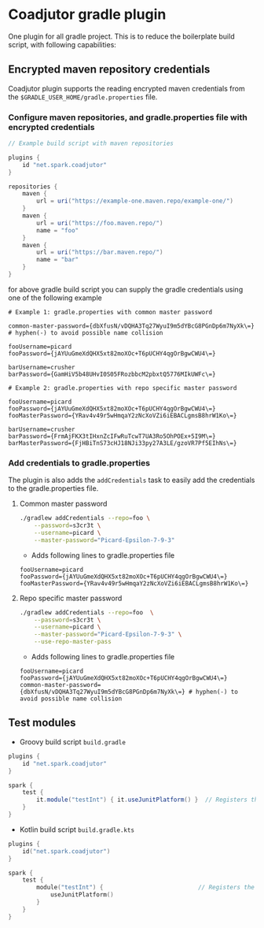 # Coadjutor gradle plugin

One plugin for all gradle project. This is to reduce the boilerplate build script, with following capabilities:

## Encrypted maven repository credentials

Coadjutor plugin supports the reading encrypted maven credentials from the `$GRADLE_USER_HOME/gradle.properties` file.

### Configure maven repositories, and gradle.properties file with encrypted credentials

```groovy
// Example build script with maven repositories

plugins {
    id "net.spark.coadjutor"
}

repositories {
    maven {
        url = uri("https://example-one.maven.repo/example-one/")
    }
    maven {
        url = uri("https://foo.maven.repo/")
        name = "foo"
    }
    maven {
        url = uri("https://bar.maven.repo/")
        name = "bar"
    }
}
```

for above gradle build script you can supply the gradle credentials using one of the following example

```properties
# Example 1: gradle.properties with common master password

common-master-password={dbXfusN/vDQHA3Tq27WyuI9m5dYBcG8PGnDp6m7NyXk\=} # hyphen(-) to avoid possible name collision

fooUsername=picard
fooPassword={jAYUuGmeXdQHX5xt82moXOc+T6pUCHY4qgOrBgwCWU4\=}

barUsername=crusher
barPassword={GamHiV5b48UHvI0S05FRozbbcM2pbxtQ5776MIkUWFc\=}
```

```properties
# Example 2: gradle.properties with repo specific master password

fooUsername=picard
fooPassword={jAYUuGmeXdQHX5xt82moXOc+T6pUCHY4qgOrBgwCWU4\=}
fooMasterPassword={YRav4v49r5wHmqaY2zNcXoVZi6iEBACLgmsB8hrW1Ko\=}

barUsername=crusher
barPassword={FrmAjFKX3tIHxnZcIFwRuTcwT7UA3Ro5OhPOEx+5I9M\=}
barMasterPassword={FjHBiTnS73cHJ18NJi33py27A3LE/gzoVR7Pf5EIhNs\=}
```

### Add credentials to gradle.properties
The plugin is also adds the `addCredentials` task to easily add the credentials to the gradle.properties file.

1. Common master password
    ```bash
    ./gradlew addCredentials --repo=foo \
        --password=s3cr3t \
        --username=picard \
        --master-password="Picard-Epsilon-7-9-3"
    ```
   - Adds following lines to gradle.properties file
   ```properties
   fooUsername=picard
   fooPassword={jAYUuGmeXdQHX5xt82moXOc+T6pUCHY4qgOrBgwCWU4\=}
   fooMasterPassword={YRav4v49r5wHmqaY2zNcXoVZi6iEBACLgmsB8hrW1Ko\=}
   ```
2. Repo specific master password
    ```bash
    ./gradlew addCredentials --repo=foo  \
        --password=s3cr3t \
        --username=picard \
        --master-password="Picard-Epsilon-7-9-3" \
        --use-repo-master-pass
    ```
    - Adds following lines to gradle.properties file
   ```properties
   fooUsername=picard
   fooPassword={jAYUuGmeXdQHX5xt82moXOc+T6pUCHY4qgOrBgwCWU4\=}
   common-master-password={dbXfusN/vDQHA3Tq27WyuI9m5dYBcG8PGnDp6m7NyXk\=} # hyphen(-) to avoid possible name collision
   ```

## Test modules

- Groovy build script `build.gradle`

```groovy
plugins {
    id "net.spark.coadjutor"
}

spark {
    test {
        it.module("testInt") { it.useJunitPlatform() }  // Registers the test module for dir src/testInt/java
    }
}
```

- Kotlin build script `build.gradle.kts`

```kotlin
plugins {
    id("net.spark.coadjutor")
}

spark {
    test {
        module("testInt") {                           // Registers the test module for dir src/testInt/java
            useJunitPlatform()
        }
    }
}
```
